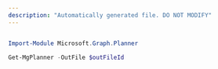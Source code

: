 ```yaml
---
description: "Automatically generated file. DO NOT MODIFY"
---
```


```powershell

Import-Module Microsoft.Graph.Planner

Get-MgPlanner -OutFile $outFileId

```